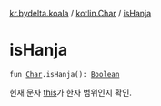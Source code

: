 [kr.bydelta.koala](../index.md) / [kotlin.Char](index.md) / [isHanja](./is-hanja.md)

# isHanja

`fun `[`Char`](https://kotlinlang.org/api/latest/jvm/stdlib/kotlin/-char/index.html)`.isHanja(): `[`Boolean`](https://kotlinlang.org/api/latest/jvm/stdlib/kotlin/-boolean/index.html)

현재 문자 [this](is-hanja/-this-.md)가 한자 범위인지 확인.


